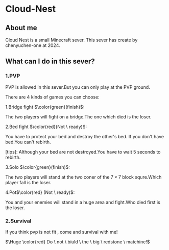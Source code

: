 # Cloud-Nest
## About me
Cloud Nest is a small Minecraft sever. This sever has create by chenyuchen-one at 2024.
## What can I do in this sever?
### 1.PVP
PVP is allowed in this sever.But you can only play at the PVP ground.

There are 4 kinds of games you can choose:

1.Bridge fight $\color{green}(finish)$:

The two players will fight on a bridge.The one which died is the loser.

2.Bed fight $\color{red}(Not \ ready)$:

You have to protect your bed and destroy the other's bed. If you don't have bed.You can't rebirth.

[tips]: Although your bed are not destroyed.You have to wait 5 seconds to rebirth.

3.Solo $\color{green}(finish)$:

The two players will stand at the two coner of the $7\times7$ block squre.Which player fall is the loser.

4.Pot$\color{red} (Not \ ready)$:

You and your enemies will stand in a huge area and fight.Who died first is the loser.

### 2.Survival
If you think pvp is not fit , come and survival with me!

$\Huge \color{red} Do \ not \ biuld \ the \ big \ redstone \ matchine!$
